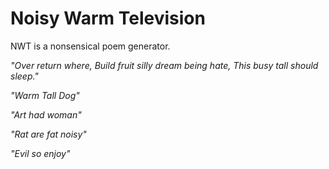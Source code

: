 # Noisy Warm Television
NWT is a nonsensical poem generator.

*"Over return where,
Build fruit silly dream being hate,
This busy tall should sleep."*

*"Warm Tall Dog"*

*"Art had woman"*

*"Rat are fat noisy"*

*"Evil so enjoy"*
